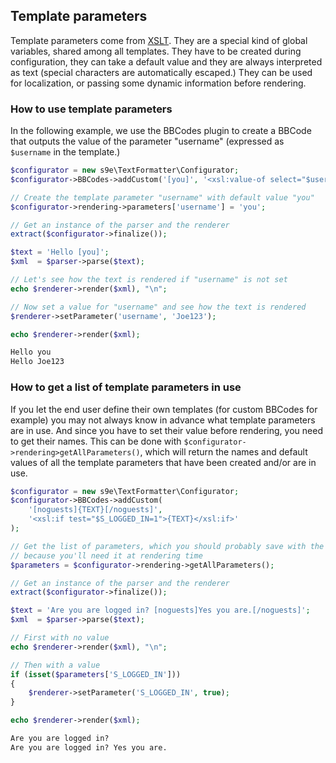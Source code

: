 ## Template parameters

Template parameters come from [XSLT](http://www.w3.org/TR/xslt#variables). They are a special kind of global variables, shared among all templates. They have to be created during configuration, they can take a default value and they are always interpreted as text (special characters are automatically escaped.) They can be used for localization, or passing some dynamic information before rendering.

### How to use template parameters

In the following example, we use the BBCodes plugin to create a BBCode that outputs the value of the parameter "username" (expressed as `$username` in the template.)

```php
$configurator = new s9e\TextFormatter\Configurator;
$configurator->BBCodes->addCustom('[you]', '<xsl:value-of select="$username"/>');

// Create the template parameter "username" with default value "you"
$configurator->rendering->parameters['username'] = 'you';

// Get an instance of the parser and the renderer
extract($configurator->finalize());

$text = 'Hello [you]';
$xml  = $parser->parse($text);

// Let's see how the text is rendered if "username" is not set
echo $renderer->render($xml), "\n";

// Now set a value for "username" and see how the text is rendered
$renderer->setParameter('username', 'Joe123');

echo $renderer->render($xml);
```
```html
Hello you
Hello Joe123
```

### How to get a list of template parameters in use

If you let the end user define their own templates (for custom BBCodes for example) you may not always know in advance what template parameters are in use. And since you have to set their value before rendering, you need to get their names. This can be done with `$configurator->rendering>getAllParameters()`, which will return the names and default values of all the template parameters that have been created and/or are in use.

```php
$configurator = new s9e\TextFormatter\Configurator;
$configurator->BBCodes->addCustom(
	'[noguests]{TEXT}[/noguests]',
	'<xsl:if test="$S_LOGGED_IN=1">{TEXT}</xsl:if>'
);

// Get the list of parameters, which you should probably save with the renderer
// because you'll need it at rendering time
$parameters = $configurator->rendering->getAllParameters();

// Get an instance of the parser and the renderer
extract($configurator->finalize());

$text = 'Are you are logged in? [noguests]Yes you are.[/noguests]';
$xml  = $parser->parse($text);

// First with no value
echo $renderer->render($xml), "\n";

// Then with a value
if (isset($parameters['S_LOGGED_IN']))
{
	$renderer->setParameter('S_LOGGED_IN', true);
}

echo $renderer->render($xml);
```
```html
Are you are logged in? 
Are you are logged in? Yes you are.
```

